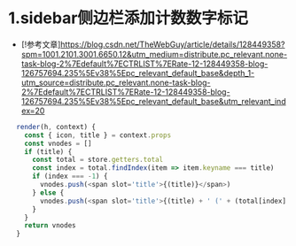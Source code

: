 # 1.sidebar侧边栏添加计数数字标记
  - [!参考文章]https://blog.csdn.net/TheWebGuy/article/details/128449358?spm=1001.2101.3001.6650.12&utm_medium=distribute.pc_relevant.none-task-blog-2%7Edefault%7ECTRLIST%7ERate-12-128449358-blog-126757694.235%5Ev38%5Epc_relevant_default_base&depth_1-utm_source=distribute.pc_relevant.none-task-blog-2%7Edefault%7ECTRLIST%7ERate-12-128449358-blog-126757694.235%5Ev38%5Epc_relevant_default_base&utm_relevant_index=20
  
  ```js
    render(h, context) {
      const { icon, title } = context.props
      const vnodes = []
      if (title) {
        const total = store.getters.total
        const index = total.findIndex(item => item.keyname === title)
        if (index === -1) {
          vnodes.push(<span slot='title'>{(title)}</span>)
        } else {
          vnodes.push(<span slot='title'>{(title) + ' (' + (total[index].COUNT) + ')'}</span>)
        }
      }
      return vnodes
    }
  ```